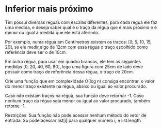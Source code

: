 # Inferior mais próximo

Tim possuí diversas réguas com escalas diferentes, para cada régua ele faz uma medida, e deseja saber qual é o traço da régua que é mais próximo e é menor ou igual à medida que ele está aferindo.

Por exemplo, numa régua em Centímetros existem os traços: [0, 5, 10, 15, 20], se ele medir algo de 12cm com essa régua o traço escolhido como referência deve ser o de 10cm.

Em outra régua, para usar em quadro brancos, ele tem as seguintes medidas [0, 20, 40, 60, 80], logo uma figura com 25cm de lado deve possuir como traço de referência dessa régua, o traço de 20cm.



Crie uma função que em complexidade O(log n) consiga encontrar, o valor do menor traço existente na régua, abaixo ou igual ao valor procurado.

Caso não existam traços na régua, sua função deve retornar -1. Caso nenhum traço da régua seja menor ou igual ao valor procurado, também retorne -1.

Restrições: Sua função não pode acessar nenhum método do vetor de entrada. Só pode acessar list[i] para qualquer número i, e list.length